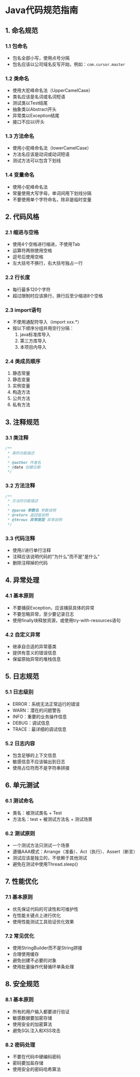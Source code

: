 # Java代码规范指南

## 1. 命名规范

### 1.1 包命名
- 包名全部小写，使用点号分隔
- 包名应该以公司域名反写开始，例如：`com.cursor.master`

### 1.2 类命名
- 使用大驼峰命名法（UpperCamelCase）
- 类名应该是名词或名词短语
- 测试类以Test结尾
- 抽象类以Abstract开头
- 异常类以Exception结尾
- 接口不应以I开头

### 1.3 方法命名
- 使用小驼峰命名法（lowerCamelCase）
- 方法名应该是动词或动词短语
- 测试方法可以包含下划线

### 1.4 变量命名
- 使用小驼峰命名法
- 常量使用大写字母，单词间用下划线分隔
- 不要使用单个字符命名，除非是临时变量

## 2. 代码风格

### 2.1 缩进与空格
- 使用4个空格进行缩进，不使用Tab
- 运算符两侧使用空格
- 逗号后使用空格
- 左大括号不换行，右大括号独占一行

### 2.2 行长度
- 每行最多120个字符
- 超过限制时应该换行，换行后至少缩进8个空格

### 2.3 import语句
- 不使用通配符导入（import xxx.*）
- 按以下顺序分组并用空行分隔：
  1. java标准库导入
  2. 第三方库导入
  3. 本项目内导入

### 2.4 类成员顺序
1. 静态常量
2. 静态变量
3. 实例变量
4. 构造方法
5. 公共方法
6. 私有方法

## 3. 注释规范

### 3.1 类注释
```java
/**
 * 类的功能描述
 *
 * @author 作者名
 * @date 创建日期
 */
```

### 3.2 方法注释
```java
/**
 * 方法的功能描述
 *
 * @param 参数名 参数说明
 * @return 返回值说明
 * @throws 异常类型 异常说明
 */
```

### 3.3 代码注释
- 使用//进行单行注释
- 注释应该说明代码的"为什么"而不是"是什么"
- 删除注释掉的代码

## 4. 异常处理

### 4.1 基本原则
- 不要捕获Exception，应该捕获具体的异常
- 不要忽略异常，至少要记录日志
- 使用finally块释放资源，或使用try-with-resources语句

### 4.2 自定义异常
- 继承自合适的异常基类
- 提供有意义的错误信息
- 保留原始异常的堆栈信息

## 5. 日志规范

### 5.1 日志级别
- ERROR：系统无法正常运行的错误
- WARN：潜在的问题警告
- INFO：重要的业务操作信息
- DEBUG：调试信息
- TRACE：最详细的调试信息

### 5.2 日志内容
- 包含足够的上下文信息
- 敏感信息不应该输出到日志
- 使用占位符而不是字符串拼接

## 6. 单元测试

### 6.1 测试命名
- 类名：被测试类名 + Test
- 方法名：test + 被测试方法名 + 测试场景

### 6.2 测试原则
- 一个测试方法只测试一个场景
- 遵循AAA模式：Arrange（准备）、Act（执行）、Assert（断言）
- 测试应该是独立的，不依赖于其他测试
- 避免在测试中使用Thread.sleep()

## 7. 性能优化

### 7.1 基本原则
- 优先保证代码的可读性和可维护性
- 在性能关键点上进行优化
- 使用性能测试工具验证优化效果

### 7.2 常见优化
- 使用StringBuilder而不是String拼接
- 合理使用缓存
- 避免创建不必要的对象
- 使用批量操作代替循环单条处理

## 8. 安全规范

### 8.1 基本原则
- 所有的用户输入都要进行验证
- 敏感数据要加密存储
- 使用安全的加密算法
- 避免SQL注入和XSS攻击

### 8.2 密码处理
- 不要在代码中硬编码密码
- 密码要加盐存储
- 使用安全的密码哈希算法 